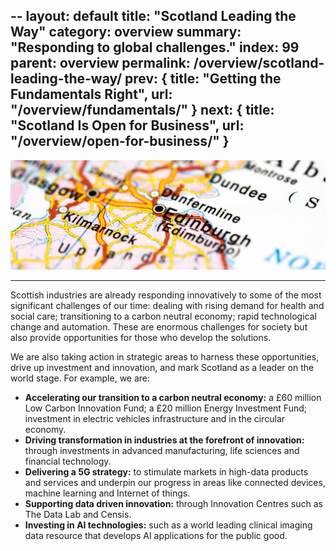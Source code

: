 --
layout: default
title:  "Scotland Leading the Way"
category: overview
summary: "Responding to global challenges."
index: 99
parent: overview
permalink: /overview/scotland-leading-the-way/
prev: { title: "Getting the Fundamentals Right", url: "/overview/fundamentals/" }
next: { title: "Scotland Is Open for Business", url: "/overview/open-for-business/" }
--

![Map of Scotland](/assets/images/pageimages/overview4.jpg)
<br>
<hr>

Scottish industries are already responding innovatively to some of the most significant challenges of our time: dealing with rising demand for health and social care; transitioning to a carbon neutral economy; rapid technological change and automation. These are enormous challenges for society but also provide opportunities for those who develop the solutions. 

We are also taking action in strategic areas to harness these opportunities, drive up investment and innovation, and mark Scotland as a leader on the world stage.  For example, we are: 

* **Accelerating our transition to a carbon neutral economy:** a £60 million Low Carbon Innovation Fund; a £20 million Energy Investment Fund; investment in electric vehicles infrastructure and in the circular economy.
* **Driving transformation in industries at the forefront of innovation:** through investments in advanced manufacturing, life sciences and financial technology.
* **Delivering a 5G strategy:** to stimulate markets in high-data products and services and underpin our progress in areas like connected devices, machine learning and Internet of things.
* **Supporting data driven innovation:** through Innovation Centres such as The Data Lab and Censis.
* **Investing in AI technologies:** such as a world leading clinical imaging data resource that develops AI applications for the public good.

 
